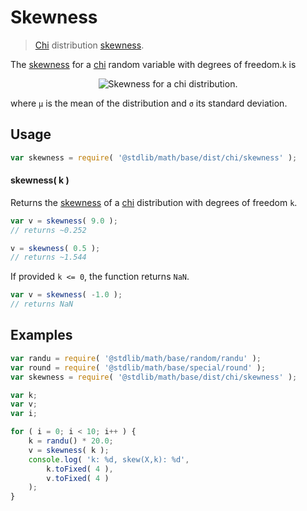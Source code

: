 # Skewness

> [Chi][chi] distribution [skewness][skewness].


<!-- Section to include introductory text. Make sure to keep an empty line after the intro `section` element and another before the `/section` close. -->

<section class="intro">

The [skewness][skewness] for a [chi][chi] random variable with degrees of freedom.`k` is

<!-- <equation class="equation" label="eq:chi_skewness" align="center" raw="\operatorname{skew}\left( X \right) = {\frac \mu }{\sigma ^{3}}}\,(1-2\sigma^{2})" alt="Skewness for a chi distribution."> -->

<div class="equation" align="center" data-raw-text="\operatorname{skew}\left( X \right) = {\frac{\mu }{\sigma ^{3}}}\,(1-2\sigma^{2})" data-equation="eq:chi_skewness">
    <img src="" alt="Skewness for a chi distribution.">
    <br>
</div>

<!-- </equation> -->

where `μ` is the mean of the distribution and `σ` its standard deviation.

</section>

<!-- /.intro -->

<!-- Package usage documentation. -->

<section class="usage">

## Usage

``` javascript
var skewness = require( '@stdlib/math/base/dist/chi/skewness' );
```

#### skewness( k )

Returns the [skewness][skewness] of a [chi][chi] distribution with degrees of freedom `k`.

``` javascript
var v = skewness( 9.0 );
// returns ~0.252

v = skewness( 0.5 );
// returns ~1.544
```

If provided `k <= 0`, the function returns `NaN`.

``` javascript
var v = skewness( -1.0 );
// returns NaN
```

</section>

<!-- /.usage -->

<!-- Package usage notes. Make sure to keep an empty line after the `section` element and another before the `/section` close. -->

<section class="notes">

</section>

<!-- /.notes -->

<!-- Package usage examples. -->

<section class="examples">

## Examples

``` javascript
var randu = require( '@stdlib/math/base/random/randu' );
var round = require( '@stdlib/math/base/special/round' );
var skewness = require( '@stdlib/math/base/dist/chi/skewness' );

var k;
var v;
var i;

for ( i = 0; i < 10; i++ ) {
    k = randu() * 20.0;
    v = skewness( k );
    console.log( 'k: %d, skew(X,k): %d',
        k.toFixed( 4 ),
        v.toFixed( 4 )
    );
}
```

</section>

<!-- /.examples -->

<!-- Section to include cited references. If references are included, add a horizontal rule *before* the section. Make sure to keep an empty line after the `section` element and another before the `/section` close. -->

<section class="references">

</section>

<!-- /.references -->

<!-- Section for all links. Make sure to keep an empty line after the `section` element and another before the `/section` close. -->

<section class="links">

[chi]: https://en.wikipedia.org/wiki/Chi_distribution
[skewness]: https://en.wikipedia.org/wiki/Skewness

</section>

<!-- /.links -->
